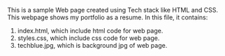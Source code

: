 This is a sample Web page created using Tech stack like HTML and CSS.
This webpage shows my portfolio as a resume.
In this file, it contains:
1. index.html, which include html code for web page.
2. styles.css, which include css code for web page.
3. techblue.jpg, which is background jpg of web page.
